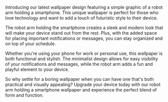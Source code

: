 <!--
Write me content for website with wallpaper "A wallpaper featuring a simple graphic of a robot arm holding a smartphone, with a space for placing important notifications or messages."
-->

<!--font:Poppins-->

Introducing our latest wallpaper design featuring a simple graphic of a robot arm holding a smartphone. This unique wallpaper is perfect for those who love technology and want to add a touch of futuristic style to their device.

The robot arm holding the smartphone creates a sleek and modern look that will make your device stand out from the rest. Plus, with the added space for placing important notifications or messages, you can stay organized and on top of your schedule.

Whether you're using your phone for work or personal use, this wallpaper is both functional and stylish. The minimalist design allows for easy visibility of your notifications and messages, while the robot arm adds a fun and playful element to your device.

So why settle for a boring wallpaper when you can have one that's both practical and visually appealing? Upgrade your device today with our robot arm holding a smartphone wallpaper and experience the perfect blend of form and function.
